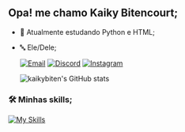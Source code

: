 ## Opa! me chamo Kaiky Bitencourt;

- 🌱 Atualmente estudando Python e HTML;
- 🔤 Ele/Dele;

  [![Email](https://img.shields.io/badge/Gmail-D14836?style=for-the-badge&logo=gmail&logoColor=white)](mailto:kaiky.developer@gmail.com?subject=&body=) 
  [![Discord](https://img.shields.io/badge/Discord-7289DA?style=for-the-badge&logo=discord&logoColor=white)](http://discordapp.com/users/1206809706199253004) 
  [![Instagram](https://img.shields.io/badge/Instagram-E4405F?style=for-the-badge&logo=instagram&logoColor=white)](https://www.instagram.com/_leccy.meter/)

  ![kaikybiten's GitHub stats](https://github-readme-stats.vercel.app/api?username=kaikybiten&show_icons=true&theme=dark)
  
### 🛠️ Minhas skills;

  [![My Skills](https://skillicons.dev/icons?i=gamemakerstudio)](https://skillicons.dev)
